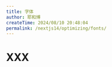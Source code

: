 ```yaml
---
title: 字体
author: 耶和博
createTime: 2024/08/10 20:48:04
permalink: /nextjs14/optimizing/fonts/
---
```


# XXX